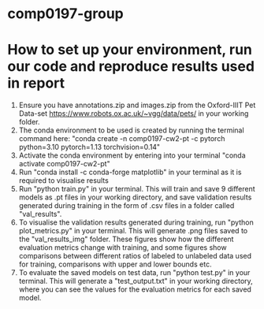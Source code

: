 # comp0197-group

# How to set up your environment, run our code and reproduce results used in report
1. Ensure you have annotations.zip and images.zip from the Oxford-IIIT Pet Data-set https://www.robots.ox.ac.uk/~vgg/data/pets/ in your working folder.
2. The conda environment to be used is created by running the terminal command here: "conda create -n comp0197-cw2-pt -c pytorch python=3.10 pytorch=1.13 torchvision=0.14"
3. Activate the conda environment by entering into your terminal "conda activate comp0197-cw2-pt"
4. Run "conda install -c conda-forge matplotlib" in your terminal as it is required to visualise results
5. Run "python train.py" in your terminal. This will train and save 9 different models as .pt files in your working directory, and save validation results generated during training in the form of .csv files in a folder called "val_results".
6. To visualise the validation results generated during training, run "python plot_metrics.py" in your terminal. This will generate .png files saved to the "val_results_img" folder. These figures show how the different evaluation metrics change with training, and some figures show comparisons between different ratios of labeled to unlabeled data used for training, comparisons with upper and lower bounds etc.
7. To evaluate the saved models on test data, run "python test.py" in your terminal. This will generate a "test_output.txt" in your working directory, where you can see the values for the evaluation metrics for each saved model.